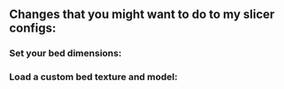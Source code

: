 ## Changes that you might want to do to my slicer configs:
### Set your bed dimensions:
### Load a custom bed texture and model: